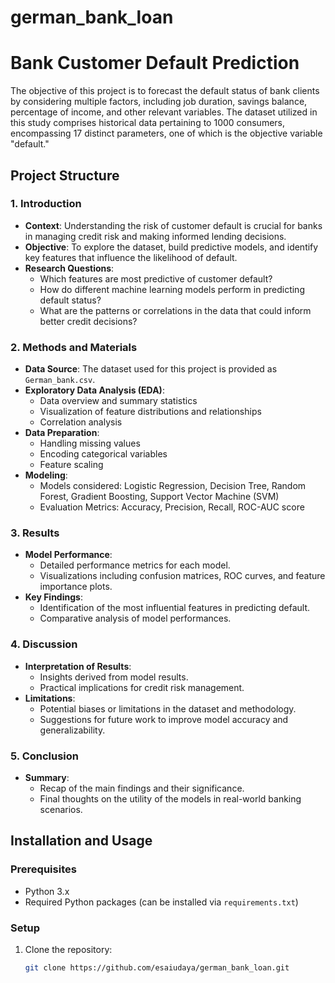 # german_bank_loan
# Bank Customer Default Prediction

The objective of this project is to forecast the default status of bank clients by considering multiple factors, including job duration, savings balance, percentage of income, and other relevant variables. The dataset utilized in this study comprises historical data pertaining to 1000 consumers, encompassing 17 distinct parameters, one of which is the objective variable "default."

## Project Structure

### 1. Introduction
- **Context**: Understanding the risk of customer default is crucial for banks in managing credit risk and making informed lending decisions.
- **Objective**: To explore the dataset, build predictive models, and identify key features that influence the likelihood of default.
- **Research Questions**:
  - Which features are most predictive of customer default?
  - How do different machine learning models perform in predicting default status?
  - What are the patterns or correlations in the data that could inform better credit decisions?

### 2. Methods and Materials
- **Data Source**: The dataset used for this project is provided as `German_bank.csv`.
- **Exploratory Data Analysis (EDA)**:
  - Data overview and summary statistics
  - Visualization of feature distributions and relationships
  - Correlation analysis
- **Data Preparation**:
  - Handling missing values
  - Encoding categorical variables
  - Feature scaling
- **Modeling**:
  - Models considered: Logistic Regression, Decision Tree, Random Forest, Gradient Boosting, Support Vector Machine (SVM)
  - Evaluation Metrics: Accuracy, Precision, Recall, ROC-AUC score

### 3. Results
- **Model Performance**: 
  - Detailed performance metrics for each model.
  - Visualizations including confusion matrices, ROC curves, and feature importance plots.
- **Key Findings**:
  - Identification of the most influential features in predicting default.
  - Comparative analysis of model performances.

### 4. Discussion
- **Interpretation of Results**: 
  - Insights derived from model results.
  - Practical implications for credit risk management.
- **Limitations**:
  - Potential biases or limitations in the dataset and methodology.
  - Suggestions for future work to improve model accuracy and generalizability.

### 5. Conclusion
- **Summary**: 
  - Recap of the main findings and their significance.
  - Final thoughts on the utility of the models in real-world banking scenarios.

## Installation and Usage

### Prerequisites
- Python 3.x
- Required Python packages (can be installed via `requirements.txt`)

### Setup
1. Clone the repository:
   ```bash
   git clone https://github.com/esaiudaya/german_bank_loan.git
